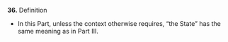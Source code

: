 **36.** Definition
- In this Part, unless the context otherwise requires, “the State” has the same meaning as in Part III.
